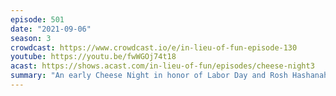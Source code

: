 ```yaml
---
episode: 501
date: "2021-09-06"
season: 3
crowdcast: https://www.crowdcast.io/e/in-lieu-of-fun-episode-130
youtube: https://youtu.be/fwWGOj74t18
acast: https://shows.acast.com/in-lieu-of-fun/episodes/cheese-night3
summary: "An early Cheese Night in honor of Labor Day and Rosh Hashanah \U0001F9C0"
---
```

